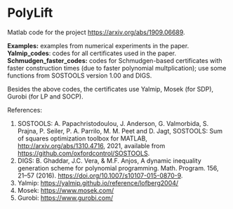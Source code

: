 # PolyLift
Matlab code for the project https://arxiv.org/abs/1909.06689. 

**Examples:** examples from numerical experiments in the paper. <br />
**Yalmip_codes**: codes for all certificates used in the paper. <br />
**Schmudgen_faster_codes:** codes for Schmudgen-based certificates with faster construction times (due to faster polynomial multplication); use some functions from SOSTOOLS version 1.00 and DIGS. <br />

Besides the above codes, the certificates use Yalmip, Mosek (for SDP), Gurobi (for LP and SOCP).  

References:
1.  SOSTOOLS: A. Papachristodoulou, J. Anderson, G. Valmorbida, S. Prajna, P. Seiler, P. A. Parrilo, M. M. Peet and D. Jagt, SOSTOOLS: Sum of squares optimization toolbox for MATLAB, http://arxiv.org/abs/1310.4716, 2021, available from https://github.com/oxfordcontrol/SOSTOOLS.
2. DIGS: B. Ghaddar, J.C. Vera, & M.F. Anjos, A dynamic inequality generation scheme for polynomial programming. Math. Program. 156, 21–57 (2016). https://doi.org/10.1007/s10107-015-0870-9.
3.  Yalmip: https://yalmip.github.io/reference/lofberg2004/
4.  Mosek: https://www.mosek.com/
5.  Gurobi: https://www.gurobi.com/
